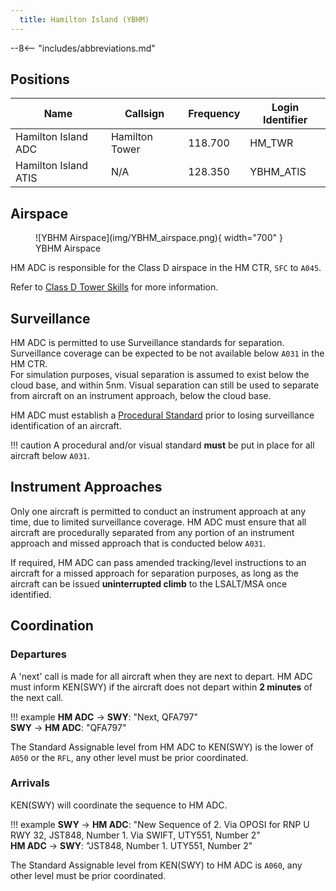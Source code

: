 ```yaml
---
  title: Hamilton Island (YBHM)
---
```


--8<-- "includes/abbreviations.md"

## Positions

| Name | Callsign | Frequency | Login Identifier |
| ---- | -------- | --------- | ---------------- |
| Hamilton Island ADC | Hamilton Tower | 118.700 | HM_TWR |
| Hamilton Island ATIS | N/A | 128.350 | YBHM_ATIS |

## Airspace

<figure markdown>
![YBHM Airspace](img/YBHM_airspace.png){ width="700" }
  <figcaption>YBHM Airspace</figcaption>
</figure>

HM ADC is responsible for the Class D airspace in the HM CTR, `SFC` to `A045`.

Refer to [Class D Tower Skills](../../controller-skills/classdtwr) for more information.

## Surveillance
HM ADC is permitted to use Surveillance standards for separation. Surveillance coverage can be expected to be not available below `A031` in the HM CTR.  
For simulation purposes, visual separation is assumed to exist below the cloud base, and within 5nm. Visual separation can still be used to separate from aircraft on an instrument approach, below the cloud base.

HM ADC must establish a [Procedural Standard](../../controller-skills/classdtwr/#standards) prior to losing surveillance identification of an aircraft.

!!! caution
    A procedural and/or visual standard **must** be put in place for all aircraft below `A031`.

## Instrument Approaches
Only one aircraft is permitted to conduct an instrument approach at any time, due to limited surveillance coverage. HM ADC must ensure that all aircraft are procedurally separated from any portion of an instrument approach and missed approach that is conducted below `A031`.  

If required, HM ADC can pass amended tracking/level instructions to an aircraft for a missed approach for separation purposes, as long as the aircraft can be issued **uninterrupted climb** to the LSALT/MSA once identified.

## Coordination
### Departures
A 'next' call is made for all aircraft when they are next to depart. HM ADC must inform KEN(SWY) if the aircraft does not depart within **2 minutes** of the next call.

!!! example
    <span class="hotline">**HM ADC** -> **SWY**</span>: "Next, QFA797"  
    <span class="hotline">**SWY** -> **HM ADC**</span>: "QFA797"  

The Standard Assignable level from HM ADC to KEN(SWY) is the lower of `A050` or the `RFL`, any other level must be prior coordinated.
### Arrivals
KEN(SWY) will coordinate the sequence to HM ADC.

!!! example
    <span class="coldline">**SWY** -> **HM ADC**</span>: "New Sequence of 2. Via OPOSI for RNP U RWY 32, JST848, Number 1. Via SWIFT, UTY551, Number 2”  
    <span class="coldline">**HM ADC** -> **SWY**</span>: "JST848, Number 1. UTY551, Number 2"  

The Standard Assignable level from KEN(SWY) to HM ADC is `A060`, any other level must be prior coordinated.